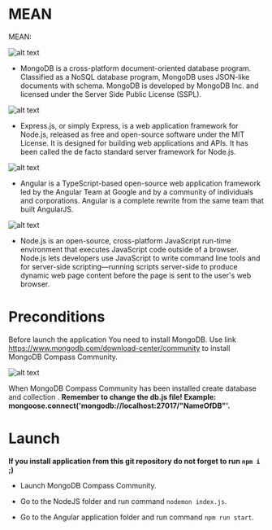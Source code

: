 # MEAN

MEAN:

![alt text](https://upload.wikimedia.org/wikipedia/commons/3/32/Mongo-db-logo.png "MongoDB")
- MongoDB is a cross-platform document-oriented database program. Classified as a NoSQL database program, MongoDB uses JSON-like documents with schema. MongoDB is developed by MongoDB Inc. and licensed under the Server Side Public License (SSPL).

![alt text](https://upload.wikimedia.org/wikipedia/commons/6/64/Expressjs.png "Express.js")
- Express.js, or simply Express, is a web application framework for Node.js, released as free and open-source software under the MIT License. It is designed for building web applications and APIs. It has been called the de facto standard server framework for Node.js.

![alt text](https://upload.wikimedia.org/wikipedia/commons/thumb/c/cf/Angular_full_color_logo.svg/250px-Angular_full_color_logo.svg.png "Angular")
- Angular is a TypeScript-based open-source web application framework led by the Angular Team at Google and by a community of individuals and corporations. Angular is a complete rewrite from the same team that built AngularJS.

![alt text](https://nodejs.org/static/images/logo.svg "NodeJS")

- Node.js is an open-source, cross-platform JavaScript run-time environment that executes JavaScript code outside of a browser. Node.js lets developers use JavaScript to write command line tools and for server-side scripting—running scripts server-side to produce dynamic web page content before the page is sent to the user's web browser. 


# Preconditions

Before launch the application You need to install MongoDB. Use link https://www.mongodb.com/download-center/community to install MongoDB Compass Community.

![alt text](https://upload.wikimedia.org/wikipedia/commons/3/32/Mongo-db-logo.png "MongoDB")

When MongoDB Compass Community has been installed create database <NameOfDB> and collection <collectionName>. <strong>Remember to change the db.js file! Example: mongoose.connect('mongodb://localhost:27017/"NameOfDB"'.</strong>

# Launch
 <strong>If you install application from this git repository do not forget to run `npm i` ;)</strong>

- Launch MongoDB Compass Community.

- Go to the NodeJS folder and run command `nodemon index.js`.

- Go to the Angular application folder and run command `npm run start`.
